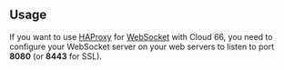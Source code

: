 

## Usage

If you want to use [HAProxy](http://haproxy.1wt.eu/) for [WebSocket](http://en.wikipedia.org/wiki/WebSocket) with Cloud 66, you need to configure your WebSocket server on your web servers to listen to port **8080** (or **8443** for SSL).

